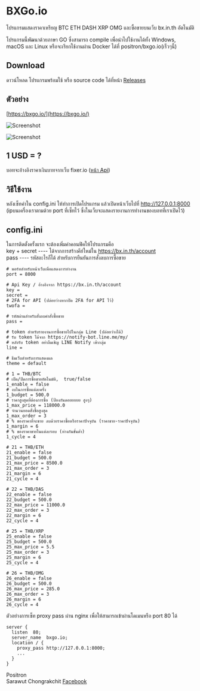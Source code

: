 # BXGo.io
โปรแกรมแสดงราคาเหรียญ BTC ETH DASH XRP OMG และซื้อขายบนเว็บ bx.in.th อัตโนมัติ   

โปรแกรมนี้พัฒนาด้วยภาษา GO ซึ่งสามารถ compile เพื่อนำไปใช้งานได้ทั้ง Windows, macOS และ Linux หรือจะเรียกใช้งานผ่าน Docker ได้ที่ positron/bxgo.io(เร็วๆนี้)

## Download
ดาวน์โหลด โปรแกรมพร้อมใช้ หรือ source code ได้ที่หน้า [Releases](https://github.com/positronth/bxgo.io/releases)

## ตัวอย่าง
[https://bxgo.io/](https://bxgo.io/)

![Screenshot](https://github.com/positronth/bxgo.io/raw/master/theme/default/img/screenshot.png)  

![Screenshot](https://github.com/positronth/bxgo.io/raw/master/theme/white/img/screenshot.png)  

## 1 USD = ?
บอทจะอ้างอิงราคาเงินบาทจากเว็บ fixer.io ([หน้า Api](http://api.fixer.io/latest?base=USD&symbols=THB))  

## วิธีใช้งาน  
หลังเซ็ทค่าใน config.ini ให้ทำการเปิดโปรแกรม แล้วเปิดหน้าเว็บไปที่ http://127.0.0.1:8000 (ipบนเครื่องเราตามด้วย port ที่เซ็ทไว้ ซึ่งในเว็บจะแสดงรายงานการทำงานของบอทที่เราเปิดไว้)  

## config.ini  
ในการติดตั้งครั้งแรก จะต้องเพิ่มค่าคอนฟิคให้โปรแกรมคือ  
key + secret ---- ได้จากการสร้างคีย์ใหม่ใน  https://bx.in.th/account  
pass ---- รหัสอะไรก็ได้ สำหรับการยืนยันการสั่งลบการซื้อขาย  

```
# พอร์ทสำหรับหน้าเว็บเพื่อแสดงการทำงาน
port = 8000

# Api Key / อ้างอิงจาก https://bx.in.th/account
key =
secret =
# 2FA for API (ปล่อยว่างหากปิด 2FA for API ไว้)
twofa =

# รหัสผ่านสำหรับสั่งลบคำสั่งซื้อขาย
pass =

# token สำหรับรายงานการซื้อขายไปในกลุ่ม Line (ปล่อยว่างได้)
# รับ token ได้จาก https://notify-bot.line.me/my/
# หลังรับ token อย่าลืมเชิญ LINE Notify เข้ากลุ่ม
line =

# ธีมเว็บสำหรับการแสดงผล
theme = default

# 1 = THB/BTC
# เปิด/ปิดการซื้อขายอัตโนมัติ,  true/false
1_enable = false
# งบในการซื้อแต่ละครั้ง
1_budget = 500.0
# ราคาสูงสุดที่ต้องการซื้อ (ป้องกันดอยยยยย สูงๆ)
1_max_price = 118000.0
# จำนวนยอดสั่งซื้อสูงสุด
1_max_order = 3
# % ของราคาที่จะขาย ลบด้วยราคาซื้อหรือราคาปัจจุบัน (ราคาขาย-ราคาปัจจุบัน)
1_margin = 6
# % ของราคาขายในแต่ละรอบ (ห่างกันขั้นต่ำ)
1_cycle = 4

# 21 = THB/ETH
21_enable = false
21_budget = 500.0
21_max_price = 8500.0
21_max_order = 3
21_margin = 6
21_cycle = 4

# 22 = THB/DAS
22_enable = false
22_budget = 500.0
22_max_price = 11000.0
22_max_order = 3
22_margin = 6
22_cycle = 4

# 25 = THB/XRP
25_enable = false
25_budget = 500.0
25_max_price = 5.5
25_max_order = 3
25_margin = 6
25_cycle = 4

# 26 = THB/OMG
26_enable = false
26_budget = 500.0
26_max_price = 285.0
26_max_order = 3
26_margin = 6
26_cycle = 4
```

ตัวอย่างการเซ็ท proxy pass ผ่าน nginx เพื่อให้สามารถเข้าผ่านโดเมนหรือ port 80 ได้
```
server {
  listen  80;
  server_name  bxgo.io;
  location / {
    proxy_pass http://127.0.0.1:8000;
    ...
  }
}
```


Positron  
Sarawut Chongrakchit [Facebook](https://www.facebook.com/positron.th)
